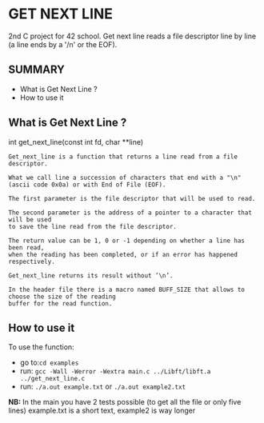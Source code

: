 # GET NEXT LINE

2nd C project for 42 school.
Get next line reads a file descriptor line by line (a line ends by a '/n' or the EOF).

## SUMMARY

- What is Get Next Line ?
- How to use it

## What is Get Next Line ?

int     get_next_line(const int fd, char **line)

    Get_next_line is a function that returns a line read from a file descriptor.

    What we call line a succession of characters that end with a "\n" (ascii code 0x0a) or with End of File (EOF).

    The first parameter is the file descriptor that will be used to read.

    The second parameter is the address of a pointer to a character that will be used
    to save the line read from the file descriptor.

    The return value can be 1, 0 or -1 depending on whether a line has been read,
    when the reading has been completed, or if an error has happened respectively.

    Get_next_line returns its result without ’\n’.

    In the header file there is a macro named BUFF_SIZE that allows to choose the size of the reading
    buffer for the read function.

## How to use it

To use the function:
- go to:`cd examples`
- run: `gcc -Wall -Werror -Wextra main.c ../Libft/libft.a ../get_next_line.c`
- run: `./a.out example.txt` or `./a.out example2.txt`

**NB:**
In the main you have 2 tests possible (to get all the file or only five lines)
example.txt is a short text, example2 is way longer 
